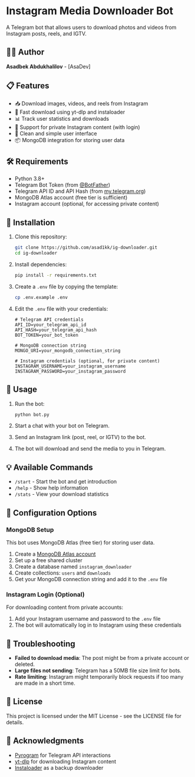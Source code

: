 # Instagram Media Downloader Bot

A Telegram bot that allows users to download photos and videos from Instagram posts, reels, and IGTV.

## 👨‍💻 Author
**Asadbek Abdukhalilov** - [AsaDev]

## 📋 Features

- 📥 Download images, videos, and reels from Instagram
- 🚀 Fast download using yt-dlp and instaloader
- 📊 Track user statistics and downloads
- 🔐 Support for private Instagram content (with login)
- 📱 Clean and simple user interface
- 📦 MongoDB integration for storing user data

## 🛠️ Requirements

- Python 3.8+
- Telegram Bot Token (from [@BotFather](https://t.me/BotFather))
- Telegram API ID and API Hash (from [my.telegram.org](https://my.telegram.org))
- MongoDB Atlas account (free tier is sufficient)
- Instagram account (optional, for accessing private content)

## 🚀 Installation

1. Clone this repository:
   ```bash
   git clone https://github.com/asad1kk/ig-downloader.git
   cd ig-downloader
   ```

2. Install dependencies:
   ```bash
   pip install -r requirements.txt
   ```

3. Create a `.env` file by copying the template:
   ```bash
   cp .env.example .env
   ```

4. Edit the `.env` file with your credentials:
   ```
   # Telegram API credentials
   API_ID=your_telegram_api_id
   API_HASH=your_telegram_api_hash
   BOT_TOKEN=your_bot_token
   
   # MongoDB connection string
   MONGO_URI=your_mongodb_connection_string
   
   # Instagram credentials (optional, for private content)
   INSTAGRAM_USERNAME=your_instagram_username
   INSTAGRAM_PASSWORD=your_instagram_password
   ```

## 🚀 Usage

1. Run the bot:
   ```bash
   python bot.py
   ```

2. Start a chat with your bot on Telegram.

3. Send an Instagram link (post, reel, or IGTV) to the bot.

4. The bot will download and send the media to you in Telegram.

## 💡 Available Commands

- `/start` - Start the bot and get introduction
- `/help` - Show help information
- `/stats` - View your download statistics

## 🔧 Configuration Options

### MongoDB Setup

This bot uses MongoDB Atlas (free tier) for storing user data. 

1. Create a [MongoDB Atlas account](https://www.mongodb.com/cloud/atlas/register)
2. Set up a free shared cluster
3. Create a database named `instagram_downloader`
4. Create collections: `users` and `downloads`
5. Get your MongoDB connection string and add it to the `.env` file

### Instagram Login (Optional)

For downloading content from private accounts:

1. Add your Instagram username and password to the `.env` file
2. The bot will automatically log in to Instagram using these credentials

## 🤔 Troubleshooting

- **Failed to download media**: The post might be from a private account or deleted.
- **Large files not sending**: Telegram has a 50MB file size limit for bots.
- **Rate limiting**: Instagram might temporarily block requests if too many are made in a short time.

## 📜 License

This project is licensed under the MIT License - see the LICENSE file for details.

## 🙏 Acknowledgments

- [Pyrogram](https://github.com/pyrogram/pyrogram) for Telegram API interactions
- [yt-dlp](https://github.com/yt-dlp/yt-dlp) for downloading Instagram content
- [Instaloader](https://github.com/instaloader/instaloader) as a backup downloader 